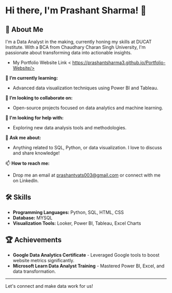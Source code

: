 # Hi there, I'm Prashant Sharma! 👋

## 🚀 About Me
I'm a Data Analyst in the making, currently honing my skills at DUCAT Institute. With a BCA from Chaudhary Charan Singh University, I'm passionate about transforming data into actionable insights.

- My Portfolio Website Link < https://prashantsharma3.github.io/Portfolio-Website/>

🌱 **I’m currently learning:**
- Advanced data visualization techniques using Power BI and Tableau.

👯 **I’m looking to collaborate on:**
- Open-source projects focused on data analytics and machine learning.

🤝 **I'm looking for help with:**
- Exploring new data analysis tools and methodologies.

💬 **Ask me about:**
- Anything related to SQL, Python, or data visualization. I love to discuss and share knowledge!

📫 **How to reach me:**
- Drop me an email at prashantvats003@gmail.com or connect with me on LinkedIn.

## 🛠 Skills
- **Programming Languages:** Python, SQL, HTML, CSS
- **Database:** MYSQL
- **Visualization Tools:** Looker, Power BI, Tableau, Excel Charts

## 🏆 Achievements
- **Google Data Analytics Certificate** - Leveraged Google tools to boost website metrics significantly.
- **Microsoft Learn Data Analyst Training** - Mastered Power BI, Excel, and data transformation.

---

Let's connect and make data work for us!
